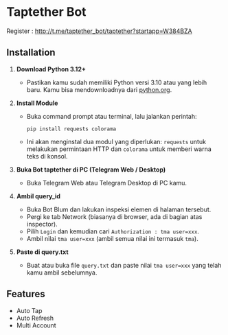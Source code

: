  
# Taptether Bot

Register : http://t.me/taptether_bot/taptether?startapp=W384BZA

## Installation

1. **Download Python 3.12+**
   - Pastikan kamu sudah memiliki Python versi 3.10 atau yang lebih baru. Kamu bisa mendownloadnya dari [python.org](https://www.python.org/downloads/).

2. **Install Module**
   - Buka command prompt atau terminal, lalu jalankan perintah:
     ```
     pip install requests colorama
     ```
   - Ini akan menginstal dua modul yang diperlukan: `requests` untuk melakukan permintaan HTTP dan `colorama` untuk memberi warna teks di konsol.

3. **Buka Bot taptether di PC (Telegram Web / Desktop)**
   - Buka Telegram Web atau Telegram Desktop di PC kamu.

4. **Ambil query_id**
   - Buka Bot Blum dan lakukan inspeksi elemen di halaman tersebut.
   - Pergi ke tab Network (biasanya di browser, ada di bagian atas inspector).
   - Pilih `Login` dan kemudian cari `Authorization : tma user=xxx`.
   - Ambil nilai `tma user=xxx` (ambil semua nilai ini termasuk `tma`).

5. **Paste di query.txt**
   - Buat atau buka file `query.txt` dan paste nilai `tma user=xxx` yang telah kamu ambil sebelumnya.
  
## Features
- Auto Tap
- Auto Refresh
- Multi Account
